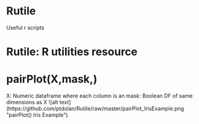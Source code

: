# Rutile
Useful r scripts

<h1>Rutile: R utilities resource</h1>

<h1>pairPlot(X,mask,)</h1>
   X:    Numeric dataframe where each column is an 
   mask: Boolean DF of same dimensions as X
![alt text](https://github.com/ptdolan/Rutile/raw/master/pairPlot_IrisExample.png "pairPlot() Iris Example")




~~~source("https://raw.githubusercontent.com/ptdolan/Rutile/master/R_useful.R)

